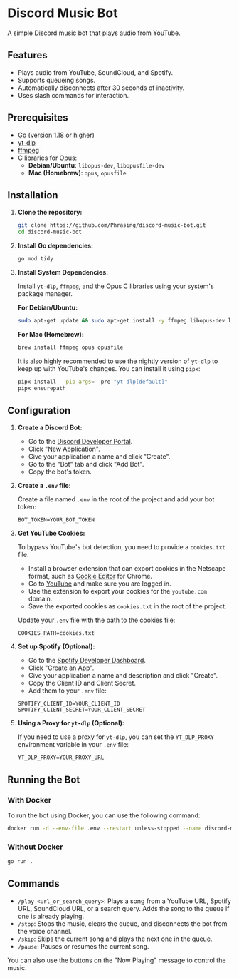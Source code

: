 # Discord Music Bot

A simple Discord music bot that plays audio from YouTube.

## Features

- Plays audio from YouTube, SoundCloud, and Spotify.
- Supports queueing songs.
- Automatically disconnects after 30 seconds of inactivity.
- Uses slash commands for interaction.

## Prerequisites

- [Go](https://golang.org/doc/install) (version 1.18 or higher)
- [yt-dlp](https://github.com/yt-dlp/yt-dlp)
- [ffmpeg](https://ffmpeg.org/download.html)
- C libraries for Opus:
  - **Debian/Ubuntu**: `libopus-dev`, `libopusfile-dev`
  - **Mac (Homebrew)**: `opus`, `opusfile`

## Installation

1.  **Clone the repository:**

    ```bash
    git clone https://github.com/Phrasing/discord-music-bot.git
    cd discord-music-bot
    ```

2.  **Install Go dependencies:**

    ```bash
    go mod tidy
    ```

3.  **Install System Dependencies:**

    Install `yt-dlp`, `ffmpeg`, and the Opus C libraries using your system's package manager.

    **For Debian/Ubuntu:**
    ```bash
    sudo apt-get update && sudo apt-get install -y ffmpeg libopus-dev libopusfile-dev
    ```

    **For Mac (Homebrew):**
    ```bash
    brew install ffmpeg opus opusfile
    ```

    It is also highly recommended to use the nightly version of `yt-dlp` to keep up with YouTube's changes. You can install it using `pipx`:

    ```bash
    pipx install --pip-args=--pre "yt-dlp[default]"
    pipx ensurepath
    ```

## Configuration

1.  **Create a Discord Bot:**

    - Go to the [Discord Developer Portal](https://discord.com/developers/applications).
    - Click "New Application".
    - Give your application a name and click "Create".
    - Go to the "Bot" tab and click "Add Bot".
    - Copy the bot's token.

2.  **Create a `.env` file:**

    Create a file named `.env` in the root of the project and add your bot token:

    ```
    BOT_TOKEN=YOUR_BOT_TOKEN
    ```

3.  **Get YouTube Cookies:**

    To bypass YouTube's bot detection, you need to provide a `cookies.txt` file.

    -   Install a browser extension that can export cookies in the Netscape format, such as [Cookie Editor](https://chromewebstore.google.com/detail/cookie-editor/hlkenndednhfkekhgcdicdfddnkalmdm) for Chrome.
    -   Go to [YouTube](https://www.youtube.com) and make sure you are logged in.
    -   Use the extension to export your cookies for the `youtube.com` domain.
    -   Save the exported cookies as `cookies.txt` in the root of the project.

    Update your `.env` file with the path to the cookies file:

    ```
    COOKIES_PATH=cookies.txt
    ```

4.  **Set up Spotify (Optional):**

    -   Go to the [Spotify Developer Dashboard](https://developer.spotify.com/dashboard/).
    -   Click "Create an App".
    -   Give your application a name and description and click "Create".
    -   Copy the Client ID and Client Secret.
    -   Add them to your `.env` file:

    ```
    SPOTIFY_CLIENT_ID=YOUR_CLIENT_ID
    SPOTIFY_CLIENT_SECRET=YOUR_CLIENT_SECRET
    ```

5.  **Using a Proxy for `yt-dlp` (Optional):**

    If you need to use a proxy for `yt-dlp`, you can set the `YT_DLP_PROXY` environment variable in your `.env` file:

    ```
    YT_DLP_PROXY=YOUR_PROXY_URL
    ```

## Running the Bot

### With Docker

To run the bot using Docker, you can use the following command:

```bash
docker run -d --env-file .env --restart unless-stopped --name discord-music-bot ghcr.io/Phrasing/discord-music-bot:latest
```

### Without Docker

```bash
go run .
```

## Commands

-   `/play <url_or_search_query>`: Plays a song from a YouTube URL, Spotify URL, SoundCloud URL, or a search query. Adds the song to the queue if one is already playing.
-   `/stop`: Stops the music, clears the queue, and disconnects the bot from the voice channel.
-   `/skip`: Skips the current song and plays the next one in the queue.
-   `/pause`: Pauses or resumes the current song.

You can also use the buttons on the "Now Playing" message to control the music.

